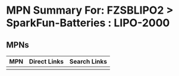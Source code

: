 



# MPN Summary For: FZSBLIPO2 > SparkFun-Batteries : LIPO-2000

## MPNs
  

|MPN|Direct Links|Search Links|
| :--- | :--- | :--- |
||||
